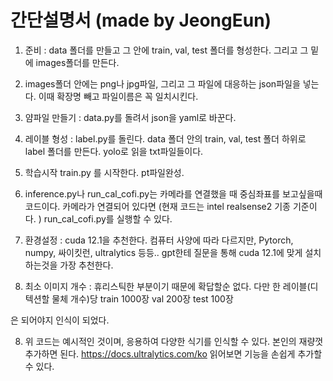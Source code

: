 # 간단설명서 (made by JeongEun)

1. 준비 : data 폴더를 만들고 그 안에 train, val, test 폴더를 형성한다. 그리고 그 밑에 images폴더를 만든다.
2. images폴더 안에는 png나 jpg파일, 그리고 그 파일에 대응하는 json파일을 넣는다. 이때 확장명 빼고 파일이름은 꼭 일치시킨다.

3. 얌파일 만들기 : data.py를 돌려서 json을 yaml로 바꾼다.

4. 레이블 형성 : label.py를 돌린다. data 폴더 안의 train, val, test 폴더 하위로 label 폴더를 만든다. yolo로 읽을 txt파일들이다.

5. 학습시작 train.py 를 시작한다.
pt파일완성.

6. inference.py나 run_cal_cofi.py는 카메라를 연결했을 때 중심좌표를 보고싶을때 코드이다.
카메라가 연결되어 있다면 (현재 코드는 intel realsense2 기종 기준이다. )
run_cal_cofi.py를 실행할 수 있다.

7. 환경설정 : 
cuda 12.1을 추천한다. 컴퓨터 사양에 따라 다르지만,
Pytorch, numpy, 싸이킷런, ultralytics 등등.. 
gpt한테 질문을 통해 cuda 12.1에 맞게 설치하는것을 가장 추천한다.

8. 최소 이미지 개수 :
휴리스틱한 부분이기 때문에 확답할순 없다.
다만 한 레이블(디텍션할 물체 개수)당
train 1000장
val 200장
test 100장

은 되어야지 인식이 되었다.

8. 위 코드는 예시적인 것이며, 응용하여 다양한 식기를 인식할 수 있다.
본인의 재량껏 추가하면 된다.
https://docs.ultralytics.com/ko
읽어보면 기능을 손쉽게 추가할 수 있다.
